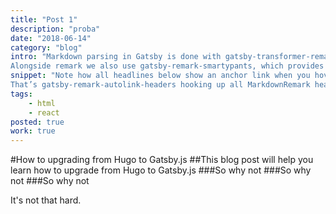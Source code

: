 ```yaml
---
title: "Post 1"
description: "proba"
date: "2018-06-14"
category: "blog"
intro: "Markdown parsing in Gatsby is done with gatsby-transformer-remark, which uses the excellent remark under the hood.
Alongside remark we also use gatsby-remark-smartypants, which provides smart punctuation through retext-smartypants."
snippet: "Note how all headlines below show an anchor link when you hover them?
That’s gatsby-remark-autolink-headers hooking up all MarkdownRemark headers with anchor links for us."
tags:
    - html
    - react
posted: true
work: true
---
```


#How to upgrading from Hugo to Gatsby.js
##This blog post will help you learn how to upgrade from Hugo to Gatsby.js
###So why not
###So why not
###So why not

It's not that hard.

